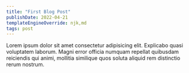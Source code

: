 ```yaml
---
title: "First Blog Post"
publishDate: 2022-04-21
templateEngineOverride: njk,md
tags: post
---
```

Lorem ipsum dolor sit amet consectetur adipisicing elit. Explicabo quasi voluptatem laborum. Magni error officia numquam repellat quibusdam reiciendis qui animi, mollitia similique quos soluta aliquid rem distinctio rerum nostrum.
